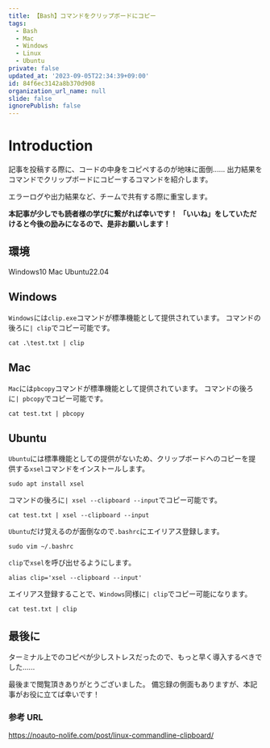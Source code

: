 ```yaml
---
title: 【Bash】コマンドをクリップボードにコピー
tags:
  - Bash
  - Mac
  - Windows
  - Linux
  - Ubuntu
private: false
updated_at: '2023-09-05T22:34:39+09:00'
id: 84f6ec3142a8b370d908
organization_url_name: null
slide: false
ignorePublish: false
---
```


# Introduction

記事を投稿する際に、コードの中身をコピペするのが地味に面倒......
出力結果をコマンドでクリップボードにコピーするコマンドを紹介します。

エラーログや出力結果など、チームで共有する際に重宝します。

**本記事が少しでも読者様の学びに繋がれば幸いです！**
**「いいね」をしていただけると今後の励みになるので、是非お願いします！**

## 環境

Windows10
Mac
Ubuntu22.04

## Windows

`Windows`には`clip.exe`コマンドが標準機能として提供されています。
コマンドの後ろに`| clip`でコピー可能です。

```powershell:
cat .\test.txt | clip
```

## Mac

`Mac`には`pbcopy`コマンドが標準機能として提供されています。
コマンドの後ろに`| pbcopy`でコピー可能です。

```bash:
cat test.txt | pbcopy
```

## Ubuntu

`Ubuntu`には標準機能としての提供がないため、クリップボードへのコピーを提供する`xsel`コマンドをインストールします。

```bash:
sudo apt install xsel
```

コマンドの後ろに`| xsel --clipboard --input`でコピー可能です。

```bash:
cat test.txt | xsel --clipboard --input
```

`Ubuntu`だけ覚えるのが面倒なので`.bashrc`にエイリアス登録します。

```bash:
sudo vim ~/.bashrc
```

`clip`で`xsel`を呼び出せるようにします。

```vim: ~/.bashrc
alias clip='xsel --clipboard --input'
```

エイリアス登録することで、`Windows`同様に`| clip`でコピー可能になります。

```bash:
cat test.txt | clip
```

## 最後に

ターミナル上でのコピペが少しストレスだったので、もっと早く導入するべきでした......

最後まで閲覧頂きありがとうございました。
備忘録の側面もありますが、本記事がお役に立てば幸いです！

### 参考 URL

https://noauto-nolife.com/post/linux-commandline-clipboard/
